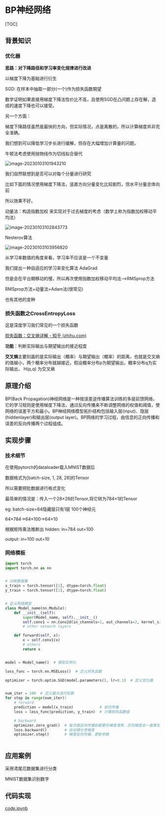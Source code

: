 # BP神经网络

[TOC]

## 背景知识

### 优化器

**思路：对下降路径和学习率变化规律进行改进**

以梯度下降为基础进行衍生

SGD: 在样本中抽取一部分(一个)作为损失函数期望

数学证明如果直接用梯度下降法性价比不高，且使用SGD在凸问题上存在解，造成的速度下降也可以接受。

另一个方面：

梯度下降路径虽然是最快的方向，但实际情况，点是离散的，所以计算梯度并非完全准确。

我们想到可以降低学习步长进行缓解，但存在大幅增加计算量的问题。

牛顿法考虑使用抛物线作为切线拟合替代 

![image-20230103101943210](C:\Users\YLS\AppData\Roaming\Typora\typora-user-images\image-20230103101943210.png)



我们自然联想到是否可以对每个分量进行研究

比如下面的情况使用梯度下降法，竖直方向分量变化比较剧烈，但水平分量总体向前

所以效果不好。

动量法：构造指数加权 来实现对于过去梯度的考虑（数学上称为指数加权移动平均法）

![image-20230103102843773](C:\Users\YLS\AppData\Roaming\Typora\typora-user-images\image-20230103102843773.png)

Nesterov算法

![image-20230103103956820](C:\Users\YLS\AppData\Roaming\Typora\typora-user-images\image-20230103103956820.png)



从学习率数值的角度来看，学习率不应该是一个不变量

我们提出一种自适应的学习率变化算法 AdaGrad

但是会在平台期移动的慢，所以再次使用指数加权移动平均法-->RMSprop方法

RMSprop方法+动量法=Adam法(很常见)

也有其他的变种



### 损失函数之CrossEntropyLoss

这是深度学习我们常见的一个损失函数

[损失函数：交叉熵详解 - 知乎 (zhihu.com)](https://zhuanlan.zhihu.com/p/115277553)

**功能**：判断实际输出与期望输出的接近程度

**交叉熵**主要刻画的是实际输出（概率）与期望输出（概率）的距离，也就是交叉熵的值越小，两个概率分布就越接近。假设概率分布p为期望输出，概率分布q为实际输出， H(p,q) 为交叉熵

## 原理介绍

 BP(Back Propagation)神经网络是一种按误差逆传播算法训练的多层前馈网络，它的学习规则是使用梯度下降法，通过反向传播来不断调整网络的权值和阈值，使网络的误差平方和最小。BP神经网络模型拓扑结构包括输入层(input)、隐层(hiddenlayer)和输出层(output layer)。BP网络的学习过程，由信息的正向传播和误差的反向传播两个过程组成。



## 实现步骤

### 技术细节

在使用pytorch的dataloader载入MNIST数据后

数据格式为[batch-size, 1, 28, 28]的Tensor

所以需要把批数据进行格式变化

最简单的情况是：传入一个28×28的Tensor,将它转为784×1的Tensor

eg: batch-size=64隐藏层只有1层 100个神经元

64×784->64×100->64×10

根据矩阵乘法推断出
hidden: in=784 out=100

output: in=100 out=10

### 网络模板

```python
import torch
import torch.nn as nn


# 训练数据集
x_train = torch.tensor([1], dtype=torch.float)
y_train = torch.tensor([1], dtype=torch.float)


# 定义网络模型
class Model_name(nn.Module):
    def __init__(self):
        super(Model_name, self).__init__()
        self.conv1 = nn.Conv2d(in_channels=1, out_channels=2, kernel_size=3)
        # other network layers

    def forward(self, x):
        x = self.conv1(x)
        # others
        return x


model = Model_name()  # 模型实例化

loss_func = torch.nn.MSELoss()  # 定义损失函数

optimizer = torch.optim.SGD(model.parameters(), lr=0.1)  # 定义优化器


num_iter = 100  # 定义最大迭代轮数
for step in range(num_iter):
    # forward
    prediction = model(x_train)            # 前向传播
    loss = loss_func(prediction, y_train)  # 计算损失函数值

    # backward
    optimizer.zero_grad()  # 每次做反向传播前都要将梯度清零，否则梯度会一直累加
    loss.backward()        # 自动微分求梯度
    optimizer.step()       # 梯度反向传播，更新参数
    

```



## 应用案例

采用鸢尾花数据集进行分类

MNIST数据集识别数字

## 代码实现

 [code.ipynb](code.ipynb) 
